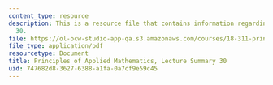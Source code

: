 ```yaml
---
content_type: resource
description: This is a resource file that contains information regarding lecture summary
  30.
file: https://ol-ocw-studio-app-qa.s3.amazonaws.com/courses/18-311-principles-of-applied-mathematics-spring-2014/747682d836276388a1fa0a7cf9e59c45_MIT18_311S14_Lecture30.pdf
file_type: application/pdf
resourcetype: Document
title: Principles of Applied Mathematics, Lecture Summary 30
uid: 747682d8-3627-6388-a1fa-0a7cf9e59c45
---
```

